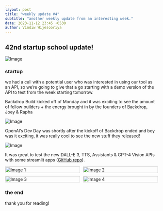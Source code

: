 ```yaml
---
layout: post
title: "weekly update #4"
subtitle: "another weekly update from an interesting week."
date: 2023-11-12 23:45 +0530
author: Vindiw Wijesooriya
---
```


## 42nd startup school update!

![Image](https://substackcdn.com/image/fetch/f_auto,q_auto:good,fl_progressive:steep/https%3A%2F%2Fsubstack-post-media.s3.amazonaws.com%2Fpublic%2Fimages%2Fc127ddbd-27c8-4d78-bc24-4bd4718a344b.heic)

### startup

we had a call with a potential user who was interested in using our tool as an API, so we’re going to give that a go starting with a demo version of the API to test from the week starting tomorrow.

Backdrop Build kicked off of Monday and it was exciting to see the amount of fellow builders + the energy brought in by the founders of Backdrop, Joey & Rapha

![Image](https://substackcdn.com/image/fetch/f_auto,q_auto:good,fl_progressive:steep/https%3A%2F%2Fsubstack-post-media.s3.amazonaws.com%2Fpublic%2Fimages%2F1b294435-40c4-4f8a-b0d8-ebcad4ae04b3.heic)

OpenAI’s Dev Day was shortly after the kickoff of Backdrop ended and boy was it exciting, it was really cool to see the new stuff they released!

![Image](https://substackcdn.com/image/fetch/f_auto,q_auto:good,fl_progressive:steep/https%3A%2F%2Fsubstack-post-media.s3.amazonaws.com%2Fpublic%2Fimages%2Fe3c1aed4-99b2-448b-af7e-b9ff8be4ed27.heic)

It was great to test the new DALL-E 3, TTS, Assistants & GPT-4 Vision APIs with some streamlit apps ([GitHub repo](https://github.com/vindiw/openai-devday-2023)).

<div style="display: grid; grid-template-columns: repeat(2, 1fr); grid-gap: 10px;">
    <img src="https://substackcdn.com/image/fetch/w_720,c_limit,f_webp,q_auto:good,fl_progressive:steep/https%3A%2F%2Fsubstack-post-media.s3.amazonaws.com%2Fpublic%2Fimages%2F00faf0a3-2db3-4604-8ba6-ac3ea1ef0b83_3360x1892.png" alt="Image 1" style="width: 100%;" />
    <img src="https://substackcdn.com/image/fetch/w_720,c_limit,f_webp,q_auto:good,fl_progressive:steep/https%3A%2F%2Fsubstack-post-media.s3.amazonaws.com%2Fpublic%2Fimages%2Fa65b25a0-8073-4eee-b428-cc9cf1325115_3360x1892.png" alt="Image 2" style="width: 100%;" />
    <img src="https://substackcdn.com/image/fetch/w_720,c_limit,f_webp,q_auto:good,fl_progressive:steep/https%3A%2F%2Fsubstack-post-media.s3.amazonaws.com%2Fpublic%2Fimages%2Fb6ffcbf1-43bf-48f1-9ad5-09363362ad99_1142x1784.png" alt="Image 3" style="width: 100%;" />
    <img src="https://substackcdn.com/image/fetch/w_720,c_limit,f_webp,q_auto:good,fl_progressive:steep/https%3A%2F%2Fsubstack-post-media.s3.amazonaws.com%2Fpublic%2Fimages%2Fb0076925-66c3-4ee8-b6c0-420bc780916c_3360x1800.png" alt="Image 4" style="width: 100%;" />
</div>

### the end

thank you for reading!
